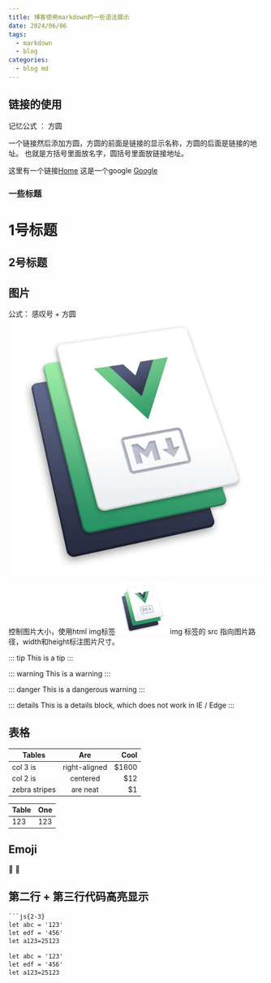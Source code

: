 ```yaml
---
title: 博客使用markdown的一些语法展示
date: 2024/06/06
tags:
  - markdown
  - blog
categories:
  - blog md
---
```


## 链接的使用

记忆公式 ： 方圆

一个链接然后添加方圆，方圆的前面是链接的显示名称，方圆的后面是链接的地址。
也就是方括号里面放名字，圆括号里面放链接地址。

这里有一个链接[Home](/)
这是一个google [Google](https://www.google.com/ncr)

### 一些标题
# 1号标题

## 2号标题


## 图片

公式： 感叹号 + 方圆
![|100](https://raw.githubusercontent.com/InsHomePgup/pic_go_img/main/blog/hero.png)

控制图片大小，使用html img标签
<img src="https://raw.githubusercontent.com/InsHomePgup/pic_go_img/main/blog/hero.png" style="width:100px;">
img 标签的 src 指向图片路径，width和height标注图片尺寸。



::: tip
This is a tip
:::

::: warning
This is a warning
:::

::: danger
This is a dangerous warning
:::

::: details
This is a details block, which does not work in IE / Edge
:::


## 表格

| Tables        | Are           | Cool  |
| ------------- |:-------------:| -----:|
| col 3 is      | right-aligned | $1600 |
| col 2 is      | centered      |   $12 |
| zebra stripes | are neat      |    $1 |


|Table|One|
|---|---|
|123|123|

## Emoji

:tada: :100:

## 第二行 + 第三行代码高亮显示

```text
```js{2-3}
let abc = '123'
let edf = '456'
let a123=25123
```


```js{2-3}
let abc = '123'
let edf = '456'
let a123=25123
```
